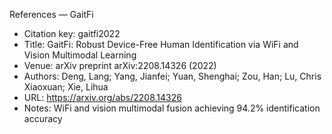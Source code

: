 References — GaitFi

- Citation key: gaitfi2022
- Title: GaitFi: Robust Device-Free Human Identification via WiFi and Vision Multimodal Learning
- Venue: arXiv preprint arXiv:2208.14326 (2022)
- Authors: Deng, Lang; Yang, Jianfei; Yuan, Shenghai; Zou, Han; Lu, Chris Xiaoxuan; Xie, Lihua
- URL: https://arxiv.org/abs/2208.14326
- Notes: WiFi and vision multimodal fusion achieving 94.2% identification accuracy
